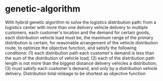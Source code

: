 # genetic-algorithm
With hybrid genetic algorithm to solve the logistics distribution path:  from a logistics center with more than one delivery vehicle delivery to multiple customers, each customer's location and the demand for certain goods, each distribution vehicle load must be, the maximum range of the primary distribution is certain, for reasonable arrangement of the vehicle distribution route, to optimize the objective function, and satisfy the following conditions:  (1) each distribution path each customer's demand is less than the sum of the distribution of vehicle load; (2) each of the distribution path length is not more than the biggest distance delivery vehicles a distribution; (3) must satisfy each customer's demand, and only by a distribution vehicle delivery. Distribution total mileage to be shortest as objective function
